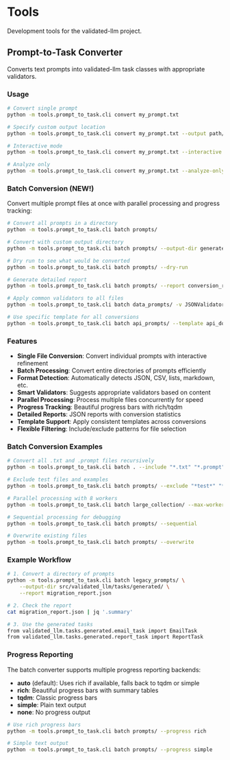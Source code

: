 # Tools

Development tools for the validated-llm project.

## Prompt-to-Task Converter

Converts text prompts into validated-llm task classes with appropriate validators.

### Usage

```bash
# Convert single prompt
python -m tools.prompt_to_task.cli convert my_prompt.txt

# Specify custom output location
python -m tools.prompt_to_task.cli convert my_prompt.txt --output path/to/my_task.py

# Interactive mode
python -m tools.prompt_to_task.cli convert my_prompt.txt --interactive

# Analyze only
python -m tools.prompt_to_task.cli convert my_prompt.txt --analyze-only
```

### Batch Conversion (NEW!)

Convert multiple prompt files at once with parallel processing and progress tracking:

```bash
# Convert all prompts in a directory
python -m tools.prompt_to_task.cli batch prompts/

# Convert with custom output directory
python -m tools.prompt_to_task.cli batch prompts/ --output-dir generated_tasks/

# Dry run to see what would be converted
python -m tools.prompt_to_task.cli batch prompts/ --dry-run

# Generate detailed report
python -m tools.prompt_to_task.cli batch prompts/ --report conversion_report.json

# Apply common validators to all files
python -m tools.prompt_to_task.cli batch data_prompts/ -v JSONValidator -v DateTimeValidator

# Use specific template for all conversions
python -m tools.prompt_to_task.cli batch api_prompts/ --template api_doc
```

### Features

- **Single File Conversion**: Convert individual prompts with interactive refinement
- **Batch Processing**: Convert entire directories of prompts efficiently
- **Format Detection**: Automatically detects JSON, CSV, lists, markdown, etc.
- **Smart Validators**: Suggests appropriate validators based on content
- **Parallel Processing**: Process multiple files concurrently for speed
- **Progress Tracking**: Beautiful progress bars with rich/tqdm
- **Detailed Reports**: JSON reports with conversion statistics
- **Template Support**: Apply consistent templates across conversions
- **Flexible Filtering**: Include/exclude patterns for file selection

### Batch Conversion Examples

```bash
# Convert all .txt and .prompt files recursively
python -m tools.prompt_to_task.cli batch . --include "*.txt" "*.prompt"

# Exclude test files and examples
python -m tools.prompt_to_task.cli batch prompts/ --exclude "*test*" "*example*"

# Parallel processing with 8 workers
python -m tools.prompt_to_task.cli batch large_collection/ --max-workers 8

# Sequential processing for debugging
python -m tools.prompt_to_task.cli batch prompts/ --sequential

# Overwrite existing files
python -m tools.prompt_to_task.cli batch prompts/ --overwrite
```

### Example Workflow

```bash
# 1. Convert a directory of prompts
python -m tools.prompt_to_task.cli batch legacy_prompts/ \
    --output-dir src/validated_llm/tasks/generated/ \
    --report migration_report.json

# 2. Check the report
cat migration_report.json | jq '.summary'

# 3. Use the generated tasks
from validated_llm.tasks.generated.email_task import EmailTask
from validated_llm.tasks.generated.report_task import ReportTask
```

### Progress Reporting

The batch converter supports multiple progress reporting backends:
- **auto** (default): Uses rich if available, falls back to tqdm or simple
- **rich**: Beautiful progress bars with summary tables
- **tqdm**: Classic progress bars
- **simple**: Plain text output
- **none**: No progress output

```bash
# Use rich progress bars
python -m tools.prompt_to_task.cli batch prompts/ --progress rich

# Simple text output
python -m tools.prompt_to_task.cli batch prompts/ --progress simple
```
